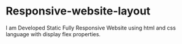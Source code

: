 # Responsive-website-layout
I am Developed Static Fully Responsive Website using html and css language with display flex properties.
